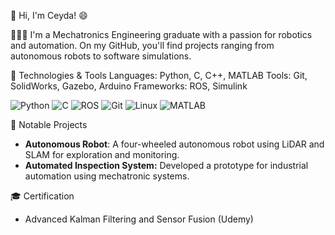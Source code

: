 👋 Hi, I'm Ceyda! 😄

👩🏻‍💻 I'm a Mechatronics Engineering graduate with a passion for robotics and automation. On my GitHub, you'll find projects ranging from autonomous robots to software simulations.

🔧 Technologies & Tools
Languages: Python, C, C++, MATLAB
Tools: Git, SolidWorks, Gazebo, Arduino
Frameworks: ROS, Simulink

![Python](https://img.shields.io/badge/-Python-3776AB?style=for-the-badge&logo=python&logoColor=white)
![C](https://img.shields.io/badge/C-00599C?style=for-the-badge&logo=c&logoColor=white)
![ROS](https://img.shields.io/badge/-ROS-22314E?style=for-the-badge&logo=ros&logoColor=white)
![Git](https://img.shields.io/badge/-Git-F05032?style=for-the-badge&logo=git&logoColor=white)
![Linux](https://img.shields.io/badge/Linux-FCC624?style=for-the-badge&logo=linux&logoColor=black)
![MATLAB](https://img.shields.io/badge/-MATLAB-0076A8?style=for-the-badge&logo=mathworks&logoColor=white)


🌟 Notable Projects
- **Autonomous Robot**: A four-wheeled autonomous robot using LiDAR and SLAM for exploration and monitoring.
- **Automated Inspection System:** Developed a prototype for industrial automation using mechatronic systems.

🎓 Certification
- Advanced Kalman Filtering and Sensor Fusion (Udemy)


<!---
ceydabiber/ceydabiber is a ✨ special ✨ repository because its `README.md` (this file) appears on your GitHub profile.
You can click the Preview link to take a look at your changes.
--->

